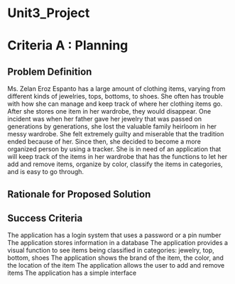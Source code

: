 # Unit3_Project

# Criteria A : Planning
## Problem Definition
Ms. Zelan Eroz Espanto has a large amount of clothing items, varying from different kinds of jewelries, tops, bottoms, to shoes. She often has trouble with how she can manage and keep track of where her clothing items go. After she stores one item in her wardrobe, they would disappear. One incident was when her father gave her jewelry that was passed on generations by generations, she lost the valuable family heirloom in her messy wardrobe. She felt extremely guilty and miserable that the tradition ended because of her. Since then, she decided to become a more organized person by using a tracker. She is in need of an application that will keep track of the items in her wardrobe that has the functions to let her add and remove items, organize by color, classify the items in categories, and is easy to go through.
## Rationale for Proposed Solution
## Success Criteria
The application has a login system that uses a password or a pin number
The application stores information in a database
The application provides a visual function to see items being classified in categories: jewelry, top, bottom, shoes
The application shows the brand of the item, the color, and the location of the item
The application allows the user to add and remove items
The application has a simple interface 
